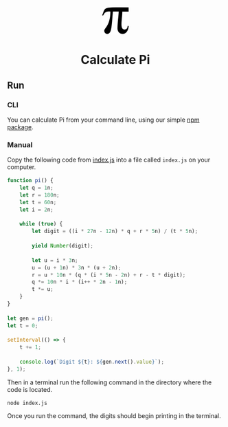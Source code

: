 <p align="center"><img src="https://raw.githubusercontent.com/WilliamDavidHarrison/pi/main/assets/pi.png" height="64" width="64"></p>
<h1 align="center">Calculate Pi</h1>

## Run

### CLI
You can calculate Pi from your command line, using our simple [npm package](https://www.npmjs.com/package/pi-calculator).

### Manual
Copy the following code from [index.js](https://github.com/WilliamDavidHarrison/pi/blob/main/index.js) into a file called `index.js` on your computer.

```js
function pi() {
    let q = 1n;
    let r = 180n;
    let t = 60n;
    let i = 2n;

    while (true) {
        let digit = ((i * 27n - 12n) * q + r * 5n) / (t * 5n);

        yield Number(digit);

        let u = i * 3n;
        u = (u + 1n) * 3n * (u + 2n);
        r = u * 10n * (q * (i * 5n - 2n) + r - t * digit);
        q *= 10n * i * (i++ * 2n - 1n);
        t *= u;
    }
}

let gen = pi();
let t = 0;

setInterval(() => {
    t += 1;

    console.log(`Digit ${t}: ${gen.next().value}`);
}, 1);

```

Then in a terminal run the following command in the directory where the code is located.

```
node index.js
```

Once you run the command, the digits should begin printing in the terminal.
